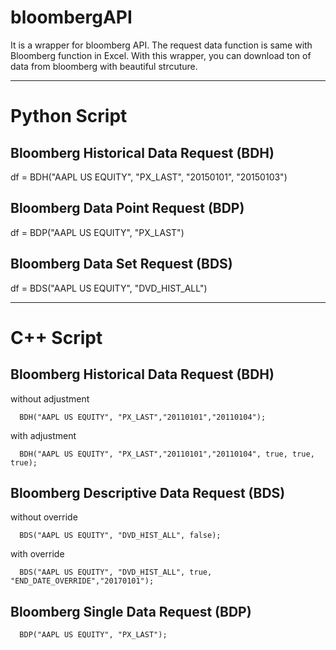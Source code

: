 # bloombergAPI
It is a wrapper for bloomberg API. The request data function is same with Bloomberg function in Excel. With this wrapper, you can download ton of data from bloomberg with beautiful strcuture.
__________________________________________________________________________________

# Python Script
## Bloomberg Historical Data Request (BDH)
df = BDH("AAPL US EQUITY", "PX_LAST", "20150101", "20150103")

## Bloomberg Data Point Request (BDP)
df = BDP("AAPL US EQUITY", "PX_LAST")

## Bloomberg Data Set Request (BDS)
df = BDS("AAPL US EQUITY", "DVD_HIST_ALL")



_________________________________________________________________________

# C++ Script
## Bloomberg Historical Data Request (BDH)
  without adjustment
  
      BDH("AAPL US EQUITY", "PX_LAST","20110101","20110104");
  with adjustment
  
      BDH("AAPL US EQUITY", "PX_LAST","20110101","20110104", true, true, true);

## Bloomberg Descriptive Data Request (BDS)
   without override
   
      BDS("AAPL US EQUITY", "DVD_HIST_ALL", false);
      
   with override
 
      BDS("AAPL US EQUITY", "DVD_HIST_ALL", true, "END_DATE_OVERRIDE","20170101");
      
## Bloomberg Single Data Request (BDP)
      
      BDP("AAPL US EQUITY", "PX_LAST");
